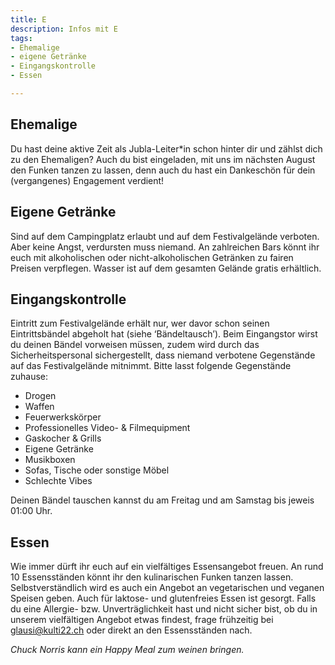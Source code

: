 ```yaml
---
title: E
description: Infos mit E
tags:
- Ehemalige
- eigene Getränke
- Eingangskontrolle
- Essen

---
```

## Ehemalige

Du hast deine aktive Zeit als Jubla-Leiter*in schon hinter dir und zählst dich zu den Ehemaligen? Auch du bist eingeladen, mit uns im nächsten August den Funken tanzen zu lassen, denn auch du hast ein Dankeschön für dein (vergangenes) Engagement verdient!

## Eigene Getränke

Sind auf dem Campingplatz erlaubt und auf dem Festivalgelände verboten. Aber keine Angst, verdursten muss niemand. An zahlreichen Bars könnt ihr euch mit alkoholischen oder nicht-alkoholischen Getränken zu fairen Preisen verpflegen. Wasser ist auf dem gesamten Gelände gratis erhältlich.

## Eingangskontrolle

Eintritt zum Festivalgelände erhält nur, wer davor schon seinen Eintrittsbändel abgeholt hat (siehe ‘Bändeltausch’). Beim Eingangstor wirst du deinen Bändel vorweisen müssen, zudem wird durch das Sicherheitspersonal sichergestellt, dass niemand verbotene Gegenstände auf das Festivalgelände mitnimmt. Bitte lasst folgende Gegenstände zuhause:

* Drogen
* Waffen
* Feuerwerkskörper
* Professionelles Video- & Filmequipment
* Gaskocher & Grills
* Eigene Getränke
* Musikboxen
* Sofas, Tische oder sonstige Möbel
* Schlechte Vibes

Deinen Bändel tauschen kannst du am Freitag und am Samstag bis jeweis 01:00 Uhr.

## Essen

Wie immer dürft ihr euch auf ein vielfältiges Essensangebot freuen. An rund 10 Essensständen könnt ihr den kulinarischen Funken tanzen lassen. Selbstverständlich wird es auch ein Angebot an vegetarischen und veganen Speisen geben. Auch für laktose- und glutenfreies Essen ist gesorgt. Falls du eine Allergie- bzw. Unverträglichkeit hast und nicht sicher bist, ob du in unserem vielfältigen Angebot etwas findest, frage frühzeitig bei glausi@kulti22.ch oder direkt an den Essensständen nach.

_Chuck Norris kann ein Happy Meal zum weinen bringen._